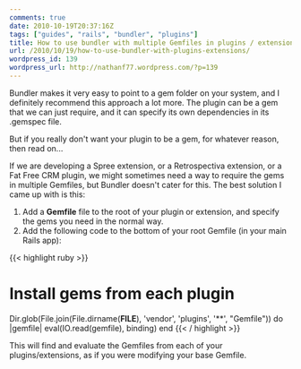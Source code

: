 ```yaml
---
comments: true
date: 2010-10-19T20:37:16Z
tags: ["guides", "rails", "bundler", "plugins"]
title: How to use bundler with multiple Gemfiles in plugins / extensions
url: /2010/10/19/how-to-use-bundler-with-plugins-extensions/
wordpress_id: 139
wordpress_url: http://nathanf77.wordpress.com/?p=139
---
```


Bundler makes it very easy to point to a gem folder on your system, and I definitely recommend this approach a lot more. The plugin can be a gem that we can just require, and it can specify its own dependencies in its .gemspec file.

But if you really don't want your plugin to be a gem, for whatever reason, then read on...

If we are developing a Spree extension, or a Retrospectiva extension, or a Fat Free CRM plugin, we might sometimes need a way to require the gems in multiple Gemfiles, but Bundler doesn't cater for this. The best solution I came up with is this:
<ol>
	<li>Add a <strong>Gemfile</strong> file to the root of your plugin or extension, and specify the gems you need in the normal way.</li>
	<li>Add the following code to the bottom of your root Gemfile (in your main Rails app):</li>
</ol>

{{< highlight ruby >}}
# Install gems from each plugin
Dir.glob(File.join(File.dirname(__FILE__), 'vendor', 'plugins', '**', "Gemfile")) do |gemfile|
    eval(IO.read(gemfile), binding)
end
{{< / highlight >}}

This will find and evaluate the Gemfiles from each of your plugins/extensions, as if you were modifying your base Gemfile.

